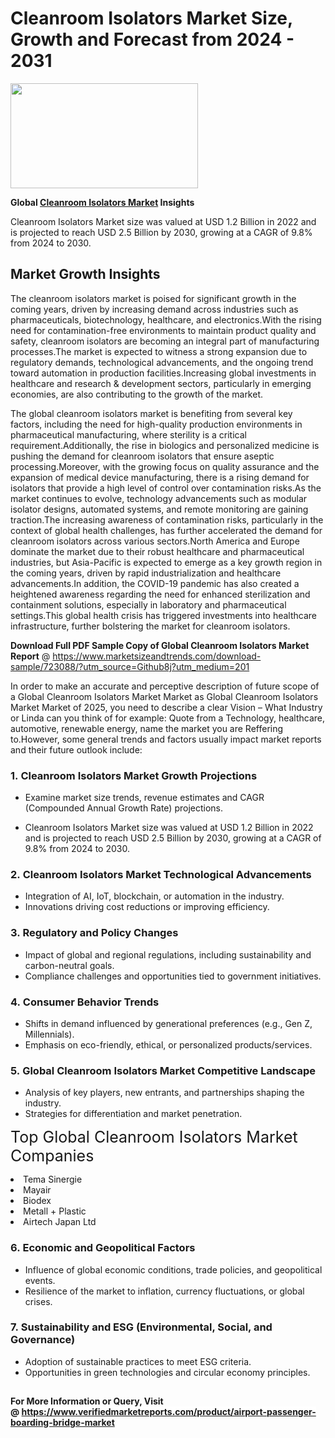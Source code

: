 <H1>Cleanroom Isolators Market Size, Growth and Forecast from 2024 - 2031</H1><img class="aligncenter size-medium wp-image-584254" src="https://thirdeyenews.in/wp-content/uploads/2024/09/Global-Market-Research-300x168.jpeg" alt="" width="300" height="168" /><p><strong>Global&nbsp;<a href="https://www.marketsizeandtrends.com/download-sample/723088/?utm_source=Github8j?utm_medium=201">Cleanroom Isolators Market</a> Insights</strong></p><p>Cleanroom Isolators Market size was valued at USD 1.2 Billion in 2022 and is projected to reach USD 2.5 Billion by 2030, growing at a CAGR of 9.8% from 2024 to 2030.</p><p><h2>Market Growth Insights</h2> <p>The cleanroom isolators market is poised for significant growth in the coming years, driven by increasing demand across industries such as pharmaceuticals, biotechnology, healthcare, and electronics.With the rising need for contamination-free environments to maintain product quality and safety, cleanroom isolators are becoming an integral part of manufacturing processes.The market is expected to witness a strong expansion due to regulatory demands, technological advancements, and the ongoing trend toward automation in production facilities.Increasing global investments in healthcare and research & development sectors, particularly in emerging economies, are also contributing to the growth of the market.</p> <p>The global cleanroom isolators market is benefiting from several key factors, including the need for high-quality production environments in pharmaceutical manufacturing, where sterility is a critical requirement.Additionally, the rise in biologics and personalized medicine is pushing the demand for cleanroom isolators that ensure aseptic processing.Moreover, with the growing focus on quality assurance and the expansion of medical device manufacturing, there is a rising demand for isolators that provide a high level of control over contamination risks.As the market continues to evolve, technology advancements such as modular isolator designs, automated systems, and remote monitoring are gaining traction.The increasing awareness of contamination risks, particularly in the context of global health challenges, has further accelerated the demand for cleanroom isolators across various sectors.North America and Europe dominate the market due to their robust healthcare and pharmaceutical industries, but Asia-Pacific is expected to emerge as a key growth region in the coming years, driven by rapid industrialization and healthcare advancements.In addition, the COVID-19 pandemic has also created a heightened awareness regarding the need for enhanced sterilization and containment solutions, especially in laboratory and pharmaceutical settings.This global health crisis has triggered investments into healthcare infrastructure, further bolstering the market for cleanroom isolators.</p> <p><span class=""><strong>Download Full PDF Sample Copy of Global Cleanroom Isolators Market Report</strong> @ <a href="https://www.marketsizeandtrends.com/download-sample/723088/?utm_source=Github8j?utm_medium=201" target="_blank">https://www.marketsizeandtrends.com/download-sample/723088/?utm_source=Github8j?utm_medium=201</a></span></p><p>In order to make an accurate and perceptive description of future scope of a Global&nbsp;Cleanroom Isolators Market Market as Global&nbsp;Cleanroom Isolators Market Market of 2025, you need to describe a clear Vision &ndash; What Industry or Linda can you think of for example: Quote from a Technology, healthcare, automotive, renewable energy, name the market you are Reffering to.However, some general trends and factors usually impact market reports and their future outlook include:</p><h3>1.&nbsp;<strong>Cleanroom Isolators Market Growth Projections</strong></h3><ul><li>Examine market size trends, revenue estimates and CAGR (Compounded Annual Growth Rate) projections.</li><li><p>Cleanroom Isolators Market size was valued at USD 1.2 Billion in 2022 and is projected to reach USD 2.5 Billion by 2030, growing at a CAGR of 9.8% from 2024 to 2030.</p></li></ul><h3>2.&nbsp;<strong>Cleanroom Isolators Market Technological Advancements</strong></h3><ul><li>Integration of AI, IoT, blockchain, or automation in the industry.</li><li>Innovations driving cost reductions or improving efficiency.</li></ul><h3>3.&nbsp;<strong>Regulatory and Policy Changes</strong></h3><ul><li>Impact of global and regional regulations, including sustainability and carbon-neutral goals.</li><li>Compliance challenges and opportunities tied to government initiatives.</li></ul><h3>4.&nbsp;<strong>Consumer Behavior Trends</strong></h3><ul><li>Shifts in demand influenced by generational preferences (e.g., Gen Z, Millennials).</li><li>Emphasis on eco-friendly, ethical, or personalized products/services.</li></ul><h3>5.&nbsp;<strong>Global Cleanroom Isolators Market Competitive Landscape</strong></h3><ul><li>Analysis of key players, new entrants, and partnerships shaping the industry.</li><li>Strategies for differentiation and market penetration.</li></ul><p data-pm-slice="1 1 []"><span style="color: inherit; font-family: inherit; font-size: 25px;">Top Global Cleanroom Isolators Market Companies</span></p><div class="" data-test-id=""><p><li>Tema Sinergie</li><li> Mayair</li><li> Biodex</li><li> Metall + Plastic</li><li> Airtech Japan Ltd</li></p></div><h3>6.&nbsp;<strong>Economic and Geopolitical Factors</strong></h3><ul><li>Influence of global economic conditions, trade policies, and geopolitical events.</li><li>Resilience of the market to inflation, currency fluctuations, or global crises.</li></ul><h3>7.&nbsp;<strong>Sustainability and ESG (Environmental, Social, and Governance)</strong></h3><ul><li>Adoption of sustainable practices to meet ESG criteria.</li><li>Opportunities in green technologies and circular economy principles.</li></ul><h2><strong style="font-size: 14px;">For More Information or Query, Visit @&nbsp;</strong><a style="background-color: #ffffff; font-size: 14px;" href="https://www.marketsizeandtrends.com/report/cleanroom-isolators-market/" target="_blank">https://www.verifiedmarketreports.com/product/airport-passenger-boarding-bridge-market</a></h2>